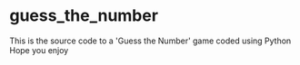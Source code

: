 # guess_the_number

This is the source code to a 'Guess the Number' game coded using Python
Hope you enjoy
